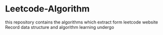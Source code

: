 # Leetcode-Algorithm
this repository contains the algorithms which extract form leetcode website
Record data structure and algorithm learning undergo
